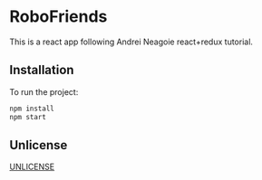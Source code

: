 # RoboFriends

This is a react app following Andrei Neagoie react+redux tutorial.

## Installation

To run the project:

```bash
npm install
npm start
```

## Unlicense
[UNLICENSE](http://unlicense.org)